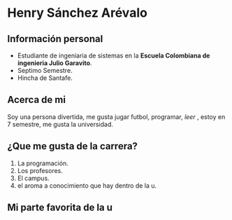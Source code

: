 # Henry Sánchez Arévalo
## Información personal
 - Estudiante de ingeniaria de sistemas en la **Escuela Colombiana de ingenieria Julio Garavito**.
 - Septimo Semestre.
 - Hincha de Santafe.
## Acerca de mi 
 Soy una persona divertida, me gusta jugar futbol, programar, _leer_ , estoy en 7 semestre, me gusta la universidad. 
## ¿Que me gusta de la carrera?  
 1. La programación.
 2. Los profesores.
 3. El campus.
 4. el aroma a conocimiento que hay dentro de la u.
 
## Mi parte favorita de la u

